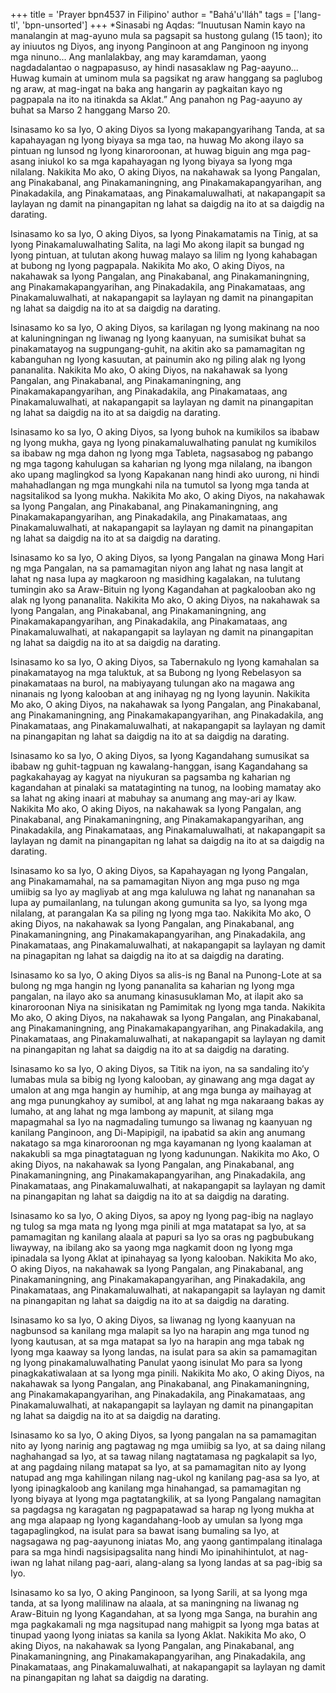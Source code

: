 +++
title = 'Prayer bpn4537 in Filipino'
author = "Bahá'u'lláh"
tags = ['lang-tl', 'bpn-unsorted']
+++
*Sinasabi ng Aqdas: “Inuutusan Namin kayo na manalangin at mag-ayuno mula sa pagsapit sa hustong gulang (15 taon); ito ay iniuutos ng Diyos, ang inyong Panginoon at ang Panginoon ng inyong mga ninuno... Ang manlalakbay, ang may karamdaman, yaong nagdadalantao o nagpapasuso, ay hindi nasasaklaw ng Pag-aayuno... Huwag kumain at uminom mula sa pagsikat ng araw hanggang sa paglubog ng araw, at mag-ingat na baka ang hangarin ay pagkaitan kayo ng pagpapala na ito na itinakda sa Aklat.” Ang panahon ng Pag-aayuno ay buhat sa Marso 2 hanggang Marso 20.

Isinasamo ko sa Iyo, O aking Diyos sa Iyong makapangyarihang Tanda, at sa kapahayagan ng Iyong biyaya sa mga tao, na huwag Mo akong ilayo sa pintuan ng lunsod ng Iyong kinaroroonan, at huwag biguin ang mga pag-asang iniukol ko sa mga kapahayagan ng Iyong biyaya sa Iyong mga nilalang.  Nakikita Mo ako, O aking Diyos, na nakahawak sa Iyong Pangalan, ang Pinakabanal, ang Pinakamaningning, ang Pinakamakapangyarihan, ang Pinakadakila, ang Pinakamataas, ang Pinakamaluwalhati, at nakapangapit sa laylayan ng damit na pinangapitan ng lahat sa daigdig na ito at sa daigdig na darating.

Isinasamo ko sa Iyo, O aking Diyos, sa Iyong Pinakamatamis na Tinig, at sa Iyong Pinakamaluwalhating Salita, na lagi Mo akong ilapit sa bungad ng Iyong pintuan, at tulutan akong huwag malayo sa lilim ng Iyong kahabagan at bubong ng Iyong pagpapala. Nakikita Mo ako, O aking Diyos, na nakahawak sa Iyong Pangalan, ang Pinakabanal, ang Pinakamaningning, ang Pinakamakapangyarihan, ang Pinakadakila, ang Pinakamataas, ang Pinakamaluwalhati, at nakapangapit sa laylayan ng damit na pinangapitan ng lahat sa daigdig na ito at sa daigdig na darating.

Isinasamo ko sa Iyo, O aking Diyos, sa karilagan ng Iyong makinang na noo at kaluningningan ng liwanag ng Iyong kaanyuan, na sumisikat buhat sa pinakamatayog na sugpungang-guhit, na akitin ako sa pamamagitan ng kabanguhan ng Iyong kasuutan, at painumin ako ng piling alak ng Iyong pananalita. Nakikita Mo ako, O aking Diyos, na nakahawak sa Iyong Pangalan, ang Pinakabanal, ang Pinakamaningning, ang Pinakamakapangyarihan, ang Pinakadakila, ang Pinakamataas, ang Pinakamaluwalhati, at nakapangapit sa laylayan ng damit na pinangapitan ng lahat sa daigdig na ito at sa daigdig na darating.

Isinasamo ko sa Iyo, O aking Diyos, sa Iyong buhok na kumikilos sa ibabaw ng Iyong mukha, gaya ng Iyong pinakamaluwalhating panulat ng kumikilos sa ibabaw ng mga dahon ng Iyong mga Tableta, nagsasabog ng pabango ng mga tagong kahulugan sa kaharian ng Iyong mga nilalang, na ibangon ako upang maglingkod sa Iyong Kapakanan nang hindi ako uurong, ni hindi mahahadlangan ng mga mungkahi nila na tumutol sa Iyong mga tanda at nagsitalikod sa Iyong mukha. Nakikita Mo ako, O aking Diyos, na nakahawak sa Iyong Pangalan, ang Pinakabanal, ang Pinakamaningning, ang Pinakamakapangyarihan, ang Pinakadakila, ang Pinakamataas, ang Pinakamaluwalhati, at nakapangapit sa laylayan ng damit na pinangapitan ng lahat sa daigdig na ito at sa daigdig na darating.

Isinasamo ko sa Iyo, O aking Diyos, sa Iyong Pangalan na ginawa Mong Hari ng mga Pangalan, na sa pamamagitan niyon ang lahat ng nasa langit at lahat ng nasa lupa ay magkaroon ng masidhing kagalakan, na tulutang tumingin ako sa Araw-Bituin ng Iyong Kagandahan at pagkalooban ako ng alak ng Iyong pananalita. Nakikita Mo ako, O aking Diyos, na nakahawak sa Iyong Pangalan, ang Pinakabanal, ang Pinakamaningning, ang Pinakamakapangyarihan, ang Pinakadakila, ang Pinakamataas, ang Pinakamaluwalhati, at nakapangapit sa laylayan ng damit na pinangapitan ng lahat sa daigdig na ito at sa daigdig na darating.

Isinasamo ko sa Iyo, O aking Diyos, sa Tabernakulo ng Iyong kamahalan sa pinakamatayog na mga taluktuk, at sa Bubong ng Iyong Rebelasyon sa pinakamataas na burol, na mabiyayang tulungan ako na magawa ang ninanais ng Iyong kalooban at ang inihayag ng ng Iyong layunin. Nakikita Mo ako, O aking Diyos, na nakahawak sa Iyong Pangalan, ang Pinakabanal, ang Pinakamaningning, ang Pinakamakapangyarihan, ang Pinakadakila, ang Pinakamataas, ang Pinakamaluwalhati, at nakapangapit sa laylayan ng damit na pinangapitan ng lahat sa daigdig na ito at sa daigdig na darating.

Isinasamo ko sa Iyo, O aking Diyos, sa Iyong Kagandahang sumusikat sa ibabaw ng guhit-tagpuan ng kawalang-hanggan, isang Kagandahang sa pagkakahayag ay kagyat na niyukuran sa pagsamba ng kaharian ng kagandahan at pinalaki sa matataginting na tunog, na loobing mamatay ako sa lahat ng aking inaari at mabuhay sa anumang ang may-ari ay Ikaw. Nakikita Mo ako, O aking Diyos, na nakahawak sa Iyong Pangalan, ang Pinakabanal, ang Pinakamaningning, ang Pinakamakapangyarihan, ang Pinakadakila, ang Pinakamataas, ang Pinakamaluwalhati, at nakapangapit sa laylayan ng damit na pinangapitan ng lahat sa daigdig na ito at sa daigdig na darating.

Isinasamo ko sa Iyo, O aking Diyos, sa Kapahayagan ng Iyong Pangalan, ang Pinakamamahal, na sa pamamagitan Niyon ang mga puso ng mga umiibig sa Iyo ay magliyab at ang mga kaluluwa ng lahat ng nananahan sa lupa ay pumailanlang, na tulungan akong gumunita sa Iyo, sa Iyong mga nilalang, at parangalan Ka sa piling ng Iyong mga tao. Nakikita Mo ako, O aking Diyos, na nakahawak sa Iyong Pangalan, ang Pinakabanal, ang Pinakamaningning, ang Pinakamakapangyarihan, ang Pinakadakila, ang Pinakamataas, ang Pinakamaluwalhati, at nakapangapit sa laylayan ng damit na pinagapitan ng lahat sa daigdig na ito at sa daigdig na darating.

Isinasamo ko sa Iyo, O aking Diyos sa alis-is ng Banal na Punong-Lote at sa bulong ng mga hangin ng Iyong pananalita sa kaharian ng Iyong mga pangalan, na ilayo ako sa anumang kinasusuklaman Mo, at ilapit ako sa kinaroroonan Niya na sinisikatan ng Pamimitak ng Iyong mga tanda. Nakikita Mo ako, O aking Diyos, na nakahawak sa Iyong Pangalan, ang Pinakabanal, ang Pinakamaningning, ang Pinakamakapangyarihan, ang Pinakadakila, ang Pinakamataas, ang Pinakamaluwalhati, at nakapangapit sa laylayan ng damit na pinangapitan ng lahat sa daigdig na ito at sa daigdig na darating.

Isinasamo ko sa Iyo, O aking Diyos, sa Titik na iyon, na sa sandaling ito’y lumabas mula sa bibig ng Iyong kalooban, ay ginawang ang mga dagat ay umalon at ang mga hangin ay humihip, at ang mga bunga ay maihayag at ang mga punungkahoy ay sumibol, at ang lahat ng mga nakaraang bakas ay lumaho, at ang lahat ng mga lambong ay mapunit, at silang mga mapagmahal sa Iyo na nagmadaling tumungo sa liwanag ng kaanyuan ng kanilang Panginoon, ang Di-Mapipigil, na ipabatid sa akin ang anumang nakatago sa mga kinaroroonan ng mga kayamanan ng Iyong kaalaman at nakakubli sa mga pinagtataguan ng Iyong kadunungan. Nakikita mo Ako, O aking Diyos, na nakahawak sa Iyong Pangalan, ang Pinakabanal, ang Pinakamaningning, ang Pinakamakapangyarihan, ang Pinakadakila, ang Pinakamataas, ang Pinakamaluwalhati, at nakapangapit sa laylayan ng damit na pinangapitan ng lahat sa daigdig na ito at sa daigdig na darating.

Isinasamo ko sa Iyo, O aking Diyos, sa apoy ng Iyong pag-ibig na naglayo ng tulog sa mga mata ng Iyong mga pinili at mga matatapat sa Iyo, at sa pamamagitan ng kanilang alaala at papuri sa Iyo sa oras ng pagbubukang liwayway, na ibilang ako sa yaong mga nagkamit doon ng Iyong mga ipinadala sa Iyong Aklat at ipinahayag sa Iyong kalooban. Nakikita Mo ako, O aking Diyos, na nakahawak sa Iyong Pangalan, ang Pinakabanal, ang Pinakamaningning, ang Pinakamakapangyarihan, ang Pinakadakila, ang Pinakamataas, ang Pinakamaluwalhati, at nakapangapit sa laylayan ng damit na pinangapitan ng lahat sa daigdig na ito at sa daigdig na darating.

Isinasamo ko sa Iyo, O aking Diyos, sa liwanag ng Iyong kaanyuan na nagbunsod sa kanilang mga malapit sa Iyo na harapin ang mga tunod ng Iyong kautusan, at sa mga matapat sa Iyo na harapin ang mga tabak ng Iyong mga kaaway sa Iyong landas, na isulat para sa akin sa pamamagitan ng Iyong pinakamaluwalhating Panulat yaong isinulat Mo para sa Iyong pinagkakatiwalaan at sa Iyong mga pinili. Nakikita Mo ako, O aking Diyos, na nakahawak sa Iyong Pangalan, ang Pinakabanal, ang Pinakamaningning, ang Pinakamakapangyarihan, ang Pinakadakila, ang Pinakamataas, ang Pinakamaluwalhati, at nakapangapit sa laylayan ng damit na pinangapitan ng lahat sa daigdig na ito at sa daigdig na darating.

Isinasamo ko sa Iyo, O aking Diyos, sa Iyong pangalan na sa pamamagitan nito ay Iyong narinig ang pagtawag ng mga umiibig sa Iyo, at sa daing nilang naghahangad sa Iyo, at sa tawag nilang nagtatamasa ng pagkalapit sa Iyo, at ang pagdaing nilang matapat sa Iyo, at sa pamamagitan nito ay Iyong natupad ang mga kahilingan nilang nag-ukol ng kanilang pag-asa sa Iyo, at Iyong ipinagkaloob ang kanilang mga hinahangad, sa pamamagitan ng Iyong biyaya at Iyong mga pagtatangkilik, at sa Iyong Pangalang namagitan sa pagdagsa ng karagatan ng pagpapatawad sa harap ng Iyong mukha at ang mga alapaap ng Iyong kagandahang-loob ay umulan sa Iyong mga tagapaglingkod, na isulat para sa bawat isang bumaling sa Iyo, at nagsagawa ng pag-aayunong iniatas Mo, ang yaong gantimpalang itinalaga para sa mga hindi nagsisipagsalita nang hindi Mo ipinahihintulot, at nag-iwan ng lahat nilang pag-aari, alang-alang sa Iyong landas at sa pag-ibig sa Iyo.

Isinasamo ko sa Iyo, O aking Panginoon, sa Iyong Sarili, at sa Iyong mga tanda, at sa Iyong malilinaw na alaala, at sa maningning na liwanag ng Araw-Bituin ng Iyong Kagandahan, at sa Iyong mga Sanga, na burahin ang mga pagkakamali ng mga nagsitupad nang mahigpit sa Iyong mga batas at tinupad yaong Iyong iniatas sa kanila sa Iyong Aklat. Nakikita Mo ako, O aking Diyos, na nakahawak sa Iyong Pangalan, ang Pinakabanal, ang Pinakamaningning, ang Pinakamakapangyarihan, ang Pinakadakila, ang Pinakamataas, ang Pinakamaluwalhati, at nakapangapit sa laylayan ng damit na pinangapitan ng lahat sa daigdig na darating.
